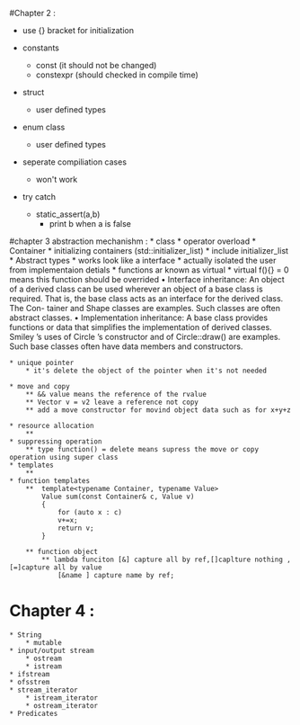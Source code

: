 #Chapter 2 :
* use {} bracket for initialization

* constants
    * const (it should not be changed)
    * constexpr (should checked in compile time)

* struct
    * user defined types
* enum class
    * user defined types

* seperate compiliation cases 
	* won't work
* try catch 
	* static_assert(a,b) 
		* print b when a is false

#chapter 3 abstraction mechanishm :
	* class 
		* operator overload
	* Container
		* initializing containers (std::initializer_list<type>)
		* include initializer_list
	* Abstract types
		* works look like a interface 
		* actually isolated the user from implementaion detials
		* functions ar known as virtual 
		* virtual f(){} = 0 means this function should be overrided
		• Interface inheritance: An object of a derived class can be used wherever an object of a base
			class is required. That is, the base class acts as an interface for the derived class. The Con-
			tainer and Shape classes are examples. Such classes are often abstract classes.
		• Implementation inheritance: A base class provides functions or data that simplifies the
			implementation of derived classes. Smiley ’s uses of Circle ’s constructor and of Circle::draw()
			are examples. Such base classes often have data members and constructors.

	* unique pointer 
		* it's delete the object of the pointer when it's not needed

	* move and copy
		** && value means the reference of the rvalue
		** Vector v = v2 leave a reference not copy
		** add a move constructor for movind object data such as for x+y+z

	* resource allocation
		**
	* suppressing operation
		** type function() = delete means supress the move or copy operation using super class
	* templates 
		** 
	* function templates 
		**  template<typename Container, typename Value>
			Value sum(const Container& c, Value v)
			{
				for (auto x : c)
				v+=x;
				return v;
			} 

		** function object 
			** lambda funciton [&] capture all by ref,[]caplture nothing , [=]capture all by value
				[&name ] capture name by ref;
				

# Chapter 4 :
	* String 
		* mutable
	* input/output stream
		* ostream 
		* istream
	* ifstream
	* ofsstrem
	* stream_iterator
		* istream_iterator
		* ostream_iterator
	* Predicates 
		

